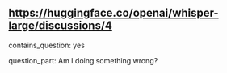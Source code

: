 ## https://huggingface.co/openai/whisper-large/discussions/4

contains_question: yes

question_part: Am I doing something wrong?